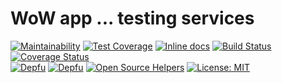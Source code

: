 # WoW app ... testing services

[![Maintainability](https://api.codeclimate.com/v1/badges/495de555086d241ea1a4/maintainability)](https://codeclimate.com/github/DMazzei/wow_test_app_001/maintainability)
[![Test Coverage](https://api.codeclimate.com/v1/badges/495de555086d241ea1a4/test_coverage)](https://codeclimate.com/github/DMazzei/wow_test_app_001/test_coverage)
[![Inline docs](http://inch-ci.org/github/DMazzei/wow_test_app_001.svg?branch=master)](http://inch-ci.org/github/DMazzei/wow_test_app_001)
[![Build Status](https://travis-ci.org/DMazzei/wow_test_app_001.svg?branch=master)](https://travis-ci.org/DMazzei/wow_test_app_001)
[![Coverage Status](https://coveralls.io/repos/github/DMazzei/wow_test_app_001/badge.svg?branch=master)](https://coveralls.io/github/DMazzei/wow_test_app_001?branch=master)</br>
[![Depfu](https://badges.depfu.com/badges/aaccd3ada70efd855900938f8b653319/status.svg)](https://depfu.com)
[![Depfu](https://badges.depfu.com/badges/aaccd3ada70efd855900938f8b653319/count.svg)](https://depfu.com/github/DMazzei/wow_test_app_001?project_id=5926)
[![Open Source Helpers](https://www.codetriage.com/dmazzei/wow_test_app_001/badges/users.svg)](https://www.codetriage.com/dmazzei/wow_test_app_001)
[![License: MIT](https://img.shields.io/badge/License-MIT-green.svg)][source-license]

[source-license]: https://opensource.org/licenses/MIT

